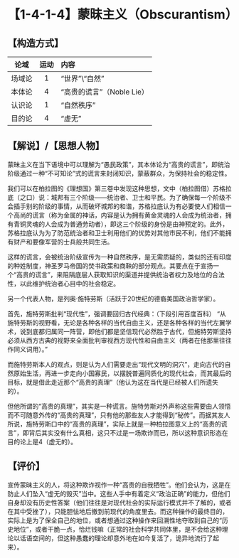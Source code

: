# 【1-4-1-4】蒙昧主义（Obscurantism）
## 【构造方式】
| 论域 | 运动           | 内容 |
|:----:|:----------------:|:-----|
| 场域论   |1 |  “世界”\“自然”  |
| 本体论   |4 | “高贵的谎言”（Noble Lie）   |
| 认识论   | 1|  “自然秩序”  |
| 目的论   | 4| “虚无”   |

## 【解说】/【思想人物】
蒙昧主义在当下语境中可以理解为“愚民政策”，其本体论为“高贵的谎言”，即统治阶级通过一种“不可知论”式的谎言来封闭知识，蒙蔽群众，为保持社会的稳定性。

我们可以在柏拉图的《理想国》第三卷中发现这种思想，文中（柏拉图借）苏格拉底（之口）说：城邦有三个阶级——统治者、卫士和平民。为了确保每一个阶级不会插手别的阶级的事情，从而破坏城邦的和谐，苏格拉底认为有必要使人们相信一个高尚的谎言（称为金属的神话，内容是认为拥有黄金灵魂的人会成为统治者，拥有青铜灵魂的人会成为普通劳动者），即这三个阶级的身份是由神预定的。此外，苏格拉底认为为了防范统治者和卫士利用他们的优势对其他市民不利，他们不能拥有财产和要像军营的士兵般共同生活。

这样的谎言，会被统治阶级宣传为一种自然秩序，是无需质疑的，类似的还有印度的种姓制度，神圣罗马帝国的焚书政策和商鞅的部分观点。其要点在于宣扬一个“高贵的谎言”，来阻隔底层人获取知识的渠道并提供统治者权力及地位的合法性，以此维护统治者心目中的社会稳定。

另一个代表人物，是列奥·施特劳斯（活跃于20世纪的德裔美国政治哲学家）。

首先，施特劳斯批判“现代性”，强调要回归古代经典：（下段引用百度百科）
“从施特劳斯的视野看，无论是各种各样的当代自由主义，还是各种各样的当代左翼学术，说到底都归属同一阵营，即他们都是坚信现代必然胜于古代，但施特劳斯坚持必须从西方古典的视野来全面批判审视西方现代性和自由主义（两者在他那里往往作同义词用）。”

而施特劳斯本人的观点，则是认为人们需要走出“现代文明的洞穴”，走向古代的自然原始生活，再进一步走向小国寡民，以摆脱普遍同质化的现代社会，而其最后的目标，就是借此走近那个“高贵的真理”（他认为这在当代是已经被人们所遗失的）。

但他所谓的“高贵的真理”，其实是一种谎言。施特劳斯对外声称这些需要由人领悟而不可随意外传的“高贵的真理”，只有他的那些友人才能得到“秘传”。而据其友人所说，施特劳斯口中的“高贵的真理”，实际上就是一种柏拉图意义上的“高贵的谎言”，即背后其实没有什么真相，这只不过是一场欺诈而已，所以这种意识形态在目的论上是4（虚无的）。

## 【评价】
宣传蒙昧主义的人，将这种欺诈视作一种“高贵的自我牺牲”。他们会认为，这是在防止人们坠入“虚无的毁灭”当中。这些人手中有着定义“政治正确”的能力，但他们自身却没有历史性答案（他们往往是对现代社会的实际运行模式并不了解的，或者在其中受挫了），只能胆怯地后撤到前现代的角度里去。而这种操作的最终目的，实际上是为了保全自己的地位，或者想通过这种操作来回溯性地夺取到自己的“历史地位”，或者干脆一点，恰烂钱嘛（正常的社会科学共同体里，是不会给这种理论以话语空间的，但这种愚蠢的理论却意外地在如今复活了，诡异地流行了起来）。
